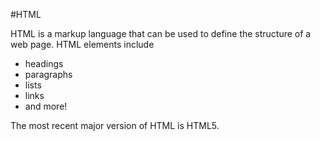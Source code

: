 #HTML







HTML is a markup language that can be used to define the structure of a web page. HTML elements include















* headings
* paragraphs
* lists
* links
* and more!















The most recent major version of HTML is HTML5.